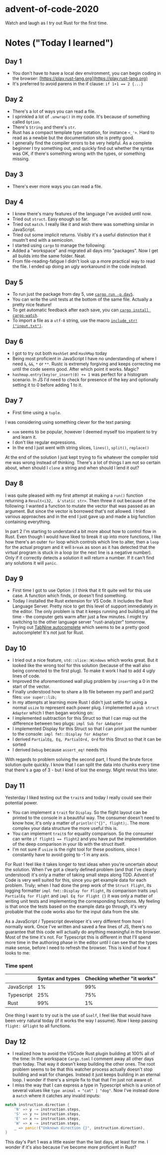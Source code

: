 # advent-of-code-2020

Watch and laugh as I try out Rust for the first time.


# Notes ("Today I learned")

## Day 1

- You don't have to have a local dev environment, you can begin coding in the browser: [https://play.rust-lang.org](https://play.rust-lang.org)
- It's preferred to avoid parens in the if clause: `if 1+1 == 2 {...}`


## Day 2

- There's a lot of ways you can read a file.
- I sprinkled a lot of `.unwrap()` in my code. It's because of something called `Option`.
- There's `String` and there's `str`.
- Rust has a compact template type notation, for instance `<_'>`. Hard to read as a newbie but the documentation site is pretty good.
- I generally find the compiler errors to be very helpful. As a complete beginner I try something out, and quickly find out whether the syntax was OK, if there's something wrong with the types, or something missing.


## Day 3

- There's ever more ways you can read a file.


## Day 4

- I knew there's many features of the language I've avoided until now.
- Tried out `struct`. Easy enough so far.
- Tried out `match`. I really like it and wish there was something similar in JavaScript.
- Tried out some implicit returns. Visibly it's a useful distinction that it mustn't end with a semicolon.
- I started using `cargo` to manage the following:
- Added a "workspace" and migrated all days into "packages". Now I get all builds into the same folder. Neat.
- From file-reading-fatigue I didn't look up a more practical way to read the file. I ended up doing an ugly workaround in the code instead.


## Day 5

- To run just the package from day 5, use [`cargo run -p day5`](https://doc.rust-lang.org/cargo/commands/cargo-run.html).
- You can write the unit tests at the bottom of the same file. Actually a pretty nice feature!
- To get automatic feedback after each save, you can [`cargo install cargo-watch`](https://crates.io/crates/cargo-watch).
- To import a file as a `utf-8` string, use the macro [`include_str!("input.txt")`](https://doc.rust-lang.org/std/macro.include_str.html).


## Day 6

- I got to try out both `HashSet` and `HashMap` today
- Being most proficient in JavaScript I have no understanding of where I need `&`, `&&`, `*` or `**`. Rustc is extremely forgiving and keeps correcting me until the code seems good. After which point it works. Magic?
- `hashmap.entry(key)or_insert(0) += 1` was perfect for a histogram scenario. In JS I'd need to check for presence of the key and optionally setting it to 0 before adding 1 to it.


## Day 7

- First time using a `tuple`.

I was considering using something clever for the text parsing:
- `nom` seems to be popular, however I deemed myself too impatient to try and learn it.
- I don't like regular expressions.
- In the end I just went with string slices, `lines()`, `split()`, `replace()`

At the end of the solution I just kept trying to fix whatever the compiler told me was wrong instead of thinking. There's a lot of things I am not so certain about, when should I `clone` a string and when should I lend it out? 


## Day 8

I was quite pleased with my first attempt at making a `run()` function returning a `Result<i32,  &'static str>`. Then threw it out because of the following: I wanted a function to mutate the vector that was passed as an argument. But since the vector is borrowed that's not allowed. I tried various approaches and in the end I just gave up and made a big function containing everything.

In part 2 I'm starting to understand a bit more about how to control flow in Rust. Even though I would have liked to break it up into more functions, I like how there's an outer `for` loop which controls which line to alter, then a `loop` for the actual program and it will `break` as soon as it has detected that the virtual program is stuck in a loop (or the next line is a negative number). Only if it correctly detects a solution it will return a number. If it can't find any solutions it will `panic`.


## Day 9

- First time I got to use Option<T> :) I think that it fit quite well for this use case. A function which finds, or doesn't find something. 
- Today I installed the Rust extension for VS Code. It includes the Rust Language Server. Pretty nice to get this level of support immediately in the editor. The only problem is that it keeps running and building all the time - the computer gets warm after just a few minutes. I might try switching to the other language server "rust-analyzer" tomorrow.
- Trying out [TabNine autocomplete](https://marketplace.visualstudio.com/items?itemName=TabNine.tabnine-vscode) which seems to be a pretty good autocomplete! It's not just for Rust.


## Day 10

- I tried out a nice feature, `std::slice::Windows` which works great. But it looked like the wrong tool for this solution (because of the wall also being connected to the first plug). To make it work I had to add 4 ugly lines of code.
- Improved the aforementioned wall plug problem by `insert`ing a 0 in the start of the vector.
- Finally understood how to share a lib file between my part1 and part2 files: `use super::lib;`
- In my attempts at learning more Rust I didn't just settle for using a normal `usize` to represent each power plug. I implemented a `pub struct Adapter` which I then began working on:
- I implemented subtraction for this Struct so that I can map out the difference between two plugs: `impl Sub for &Adapter`
- I implemented Display for this Struct so that I can print just the number to the console: `impl fmt::Display for Adapter`
- I derived `PartialEq, Eq, PartialOrd, Ord` for this Struct so that it can be sorted
- I derived `Debug` because `assert_eq!` needs this

With regards to problem solving the second part, I found the brute force solution quite quickly. I know that I can split the data into chunks every time that there's a gap of 3 - but I kind of lost the energy. Might revisit this later.


## Day 11

Yesterday I liked testing out the `trait`s and today I really could see their potential power.

- You can implement a `trait` for `Display`. So the flight layout can be printed to the console in a beautiful way. The consumer doesn't need to know how, it's only a matter of `println!("{}", flight);`. The more complex your data structure the more useful this is.
- You can implement `trait`s for equality comparison. So the consumer can write `if flight1 == flight2` and you have put the implementation of the deep comparison in your lib with the struct itself.
- I'm not sure if `usize` is the right tool for these positions, since I constantly have to avoid going to -1 in any axis.

For Rust I feel like it takes longer to test ideas when you're uncertain about the solution. When I've got a clearly defined problem (and that I've clearly understood) it's only a matter of taking small steps along TDD. Advent of Code is very well suited for this, since you get example data for each problem. Truly; when I had done the prep work of the `Struct Flight`, its logging formatter `impl fmt::Display for Flight`, its comparison traits `impl PartialEq for Flight` and `impl Eq for Flight {}` it was only a matter of writing unit tests and implementing the corresponding functions. My feeling is that once the tests based on the example data go through, it's very probable that the code works also for the input data from the site. 

As a JavaScript / Typescript developer it's very different from how I normally work. Once I've written and saved a few lines of JS, there's no guarantee that this code will actually do anything meaningful in the browser. Most of the time it's not. For Typescript this is different in that I'll spend more time in the authoring phase in the editor until I can see that the types make sense, before I need to refresh the browser.
This is kind of how it looks to me:

### Time spent

|            | Syntax and types | Checking whether "it works" |
|------------|------------------|-----------------------------|
| JavaScript | 1%               | 99%                         |
| Typescript | 25%              | 75%                         |
| Rust       | 99%              | 1%                          |


One thing I want to try out is the use of `&self`, I feel like that would have been very natural today (if it works the way I assume). Now I keep passing `flight: &Flight` to all functions.


## Day 12

- I realized how to avoid the VSCode Rust plugin building at 100% all of the time: In the workspace `Cargo.toml` I comment away all other days than today. That way it doesn't keep building the other ones. The root problem seems to be that this watcher process actually doesn't stop building and wait for changes. Instead it just keeps building in an eternal loop. I wonder if there's a simple fix to that that I'm just not aware of.
- I miss the way that I can express a type in Typescript which is a union of several values like `type animal = "cat" | "dog"`. Now I've instead done a `match` where it catches any invalid inputs:
```rust
match instruction.direction {
    'N' => y -= instruction.steps,
    'S' => y += instruction.steps,
    'E' => x += instruction.steps,
    'W' => x -= instruction.steps,
    _ => panic!("Unknown direction {}", instruction.direction),
}
```

This day's Part 1 was a little easier than the last days, at least for me. I wonder if it's also because I've become more proficient in Rust?

